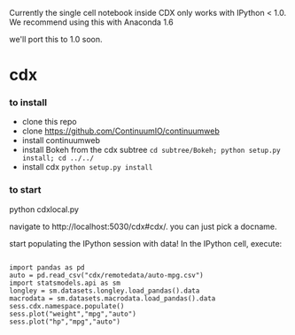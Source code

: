 Currently the single cell notebook inside CDX only works with IPython < 1.0.  We recommend using this with Anaconda 1.6

we'll port this to 1.0 soon.

cdx
===

### to install

- clone this repo
- clone https://github.com/ContinuumIO/continuumweb
- install continuumweb
- install Bokeh from the cdx subtree `cd subtree/Bokeh; python setup.py install; cd ../../`
- install cdx `python setup.py install`

### to start 

python cdxlocal.py

navigate to http://localhost:5030/cdx#cdx/<docname>. you can just pick a docname.

start populating the IPython session with data!  In the IPython cell, execute:

```

import pandas as pd
auto = pd.read_csv("cdx/remotedata/auto-mpg.csv")
import statsmodels.api as sm
longley = sm.datasets.longley.load_pandas().data
macrodata = sm.datasets.macrodata.load_pandas().data
sess.cdx.namespace.populate()
sess.plot("weight","mpg","auto")
sess.plot("hp","mpg","auto")

```
